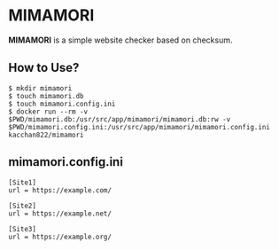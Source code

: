 # MIMAMORI

**MIMAMORI** is a simple website checker based on checksum.

## How to Use?

```console
$ mkdir mimamori
$ touch mimamori.db
$ touch mimamori.config.ini
$ docker run --rm -v $PWD/mimamori.db:/usr/src/app/mimamori/mimamori.db:rw -v $PWD/mimamori.config.ini:/usr/src/app/mimamori/mimamori.config.ini kacchan822/mimamori
```

## mimamori.config.ini

```
[Site1]
url = https://example.com/

[Site2]
url = https://example.net/

[Site3]
url = https://example.org/
```
